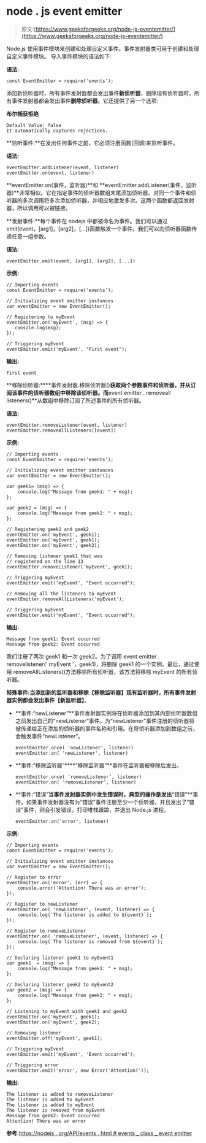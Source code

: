 # node . js event emitter

> 原文:[https://www.geeksforgeeks.org/node-js-eventemitter/](https://www.geeksforgeeks.org/node-js-eventemitter/)

Node.js 使用事件模块来创建和处理自定义事件。事件发射器类可用于创建和处理自定义事件模块。
导入事件模块的语法如下:

**语法:**

```
const EventEmitter = require('events');
```

添加新侦听器时，所有事件发射器都会发出事件**新侦听器**，删除现有侦听器时，所有事件发射器都会发出事件**删除侦听器**。它还提供了另一个选项:

**布尔捕获拒绝**

```
Default Value: false
It automatically captures rejections.
```

**监听事件:**在发出任何事件之前，它必须注册函数(回调)来监听事件。

**语法:**

```
eventEmitter.addListener(event, listener)
eventEmitter.on(event, listener)
```

**eventEmitter.on(事件，监听器)**和 **eventEmitter.addListener(事件，监听器)**非常相似。它在指定事件的侦听器数组末尾添加侦听器。对同一个事件和侦听器的多次调用将多次添加侦听器，并相应地激发多次。这两个函数都返回发射器，所以调用可以被链接。

**发射事件:**每个事件在 nodejs 中都被命名为事件。我们可以通过 emit(event，[arg1]，[arg2]，[…])函数触发一个事件。我们可以向侦听器函数传递任意一组参数。

**语法:**

```
eventEmitter.emit(event, [arg1], [arg2], [...])

```

**示例:**

```
// Importing events
const EventEmitter = require('events');

// Initializing event emitter instances 
var eventEmitter = new EventEmitter();

// Registering to myEvent 
eventEmitter.on('myEvent', (msg) => {
   console.log(msg);
});

// Triggering myEvent
eventEmitter.emit('myEvent', "First event");
```

**输出:**

```
First event
```

**移除侦听器:****事件发射器.移除侦听器()**获取两个参数事件和侦听器，并从订阅该事件的侦听器数组中移除该侦听器。而**event emitter . removeall listeners()**从数组中移除订阅了所述事件的所有侦听器。

**语法:**

```
eventEmitter.removeListener(event, listener)
eventEmitter.removeAllListeners([event])
```

**示例:**

```
// Importing events
const EventEmitter = require('events');

// Initializing event emitter instances 
var eventEmitter = new EventEmitter();

var geek1= (msg) => {
    console.log("Message from geek1: " + msg);
};

var geek2 = (msg) => {
    console.log("Message from geek2: " + msg);
};

// Registering geek1 and geek2
eventEmitter.on('myEvent', geek1);
eventEmitter.on('myEvent', geek1);
eventEmitter.on('myEvent', geek2);

// Removing listener geek1 that was
// registered on the line 13
eventEmitter.removeListener('myEvent', geek1);

// Triggering myEvent
eventEmitter.emit('myEvent', "Event occurred");

// Removing all the listeners to myEvent
eventEmitter.removeAllListeners('myEvent');

// Triggering myEvent
eventEmitter.emit('myEvent', "Event occurred");
```

**输出:**

```
Message from geek1: Event occurred
Message from geek2: Event occurred

```

我们注册了两次 geek1 和一次 geek2。为了调用 event emitter . removelistener(' myEvent '，geek1)，将删除 geek1 的一个实例。最后，通过使用 removeAllListeners()方法移除所有侦听器，该方法将移除 myEvent 的所有侦听器。

**特殊事件:**当添加新的监听器和移除**【移除监听器】**现有监听器时，所有事件发射器实例都会发出事件**【新监听器】**。

*   **事件:“newListener”**事件发射器实例将在侦听器添加到其内部侦听器数组之前发出自己的“newListener”事件。为“newListener”事件注册的侦听器将被传递给正在添加的侦听器的事件名称和引用。在将侦听器添加到数组之前，会触发事件“newListener”。

    ```
    eventEmitter.once( 'newListener', listener)
    eventEmitter.on( 'newListener', listener)
    ```

*   **事件:“移除监听器”****“移除监听器”**事件在监听器被移除后发出。

    ```
    eventEmitter.once( ‘removeListener’, listener)
    eventEmitter.on( 'removeListener’, listener)
    ```

*   **事件:“错误”**当事件发射器实例中发生错误时，典型的操作是发出**“错误”**事件。如果事件发射器没有为“错误”事件注册至少一个侦听器，并且发出了“错误”事件，则会引发错误，打印堆栈跟踪，并退出 Node.js 进程。

    ```
    eventEmitter.on('error', listener)

    ```

**示例:**

```
// Importing events
const EventEmitter = require('events');

// Initializing event emitter instances 
var eventEmitter = new EventEmitter();

// Register to error
eventEmitter.on('error', (err) => {
    console.error('Attention! There was an error');
});

// Register to newListener
eventEmitter.on( 'newListener', (event, listener) => {
    console.log(`The listener is added to ${event}`);
});

// Register to removeListener
eventEmitter.on( 'removeListener', (event, listener) => {
    console.log(`The listener is removed from ${event}`);
});

// Declaring listener geek1 to myEvent1
var geek1  = (msg) => {
    console.log("Message from geek1: " + msg);
};

// Declaring listener geek2 to myEvent2
var geek2 = (msg) => {
    console.log("Message from geek2: " + msg);
};

// Listening to myEvent with geek1 and geek2
eventEmitter.on('myEvent', geek1);
eventEmitter.on('myEvent', geek2);

// Removing listener
eventEmitter.off('myEvent', geek1);

// Triggering myEvent
eventEmitter.emit('myEvent', 'Event occurred');

// Triggering error
eventEmitter.emit('error', new Error('Attention!'));
```

**输出:**

```
The listener is added to removeListener
The listener is added to myEvent
The listener is added to myEvent
The listener is removed from myEvent
Message from geek2: Event occurred
Attention! There was an error

```

**参考:**[https://nodejs . org/API/events . html # events _ class _ event emitter](https://nodejs.org/api/events.html#events_class_eventemitter)